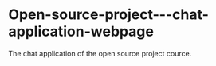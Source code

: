 # Open-source-project---chat-application-webpage
The chat application of the open source project cource.
